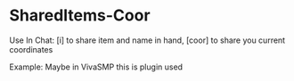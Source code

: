 # SharedItems-Coor
Use In Chat:
[i] to share item and name in hand,
[coor] to share you current coordinates

Example: Maybe in VivaSMP this is plugin used
